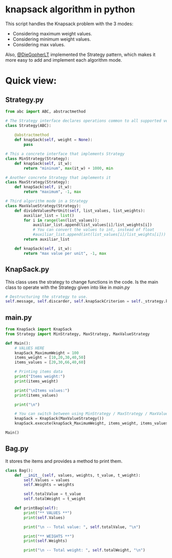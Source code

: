 # knapsack algorithm in python

This script handles the Knapsack problem with the 3 modes:

- Considering maximum weight values.
- Considering minimum weight values.
- Considering max values.

Also, [@DieGopherLT](https://github.com/DieGopherLT) implemented the Strategy pattern, which makes it more easy to add and implement each algorithm mode.

# Quick view:

## **Strategy.py**
```python
from abc import ABC, abstractmethod

# The Strategy interface declares operations common to all supported versions of some algorithm.
class Strategy(ABC):
    
    @abstractmethod
    def knapSack(self, weight = None):
        pass

# This a concrete interface that implements Strategy
class MinStrategy(Strategy):
    def knapSack(self, it_w):
        return "mininum", max(it_w) + 1000, min

# Another concrete Strategy that implements it
class MaxStrategy(Strategy):
    def knapSack(self, it_w):
        return "maximum", -1, max

# Third algorithm mode in a Strategy
class MaxValueStrategy(Strategy):
    def divideValuesPerUnit(self, list_values, list_weights):
        auxiliar_list = list()
        for i in range(len(list_values)):
            auxiliar_list.append(list_values[i]/list_weights[i])
            # You can convert the values to int, instead of float
            #auxiliar_list.append(int(list_values[i]/list_weights[i]))
        return auxiliar_list

    def knapSack(self, it_w):
        return "max value per unit", -1, max
```

## **KnapSack.py**
This class uses the strategy to change functions in the code. Is the main class to operate with the Strategy given into like in *main.py*

```python
# Destructuring the strategy to use.
self.message, self.discarder, self.knapSackCriterion = self._strategy.knapSack(it_w)
```
## **main.py**
```python
from KnapSack import KnapSack
from Strategy import MinStrategy, MaxStrategy, MaxValueStrategy

def Main():
	# VALUES HERE
	knapSack_MaximumWeight = 100
	items_weight = [10,20,30,40,50] 
	items_values = [20,30,66,40,60] 

	# Printing items data
	print("Items weight:")
	print(items_weight)

	print("\nItems values:")
	print(items_values)

	print("\n")

	# You can switch between using MinStrategy / MaxStrategy / MaxValueStrategy
	knapSack = KnapSack(MaxValueStrategy())
	knapSack.execute(knapSack_MaximumWeight, items_weight, items_values)

Main()
```
## **Bag.py**
It stores the items and provides a method to print them.


```python
class Bag():
	def __init__(self, values, weights, t_value, t_weight):
		self.Values = values
		self.Weights = weights

		self.totalValue = t_value
		self.totalWeight = t_weight

	def printBag(self):
		print("** VALUES **")
		print(self.Values)

		print("\n -- Total value: ", self.totalValue, "\n")

		print("** WEIGHTS **")
		print(self.Weights)

		print("\n -- Total weight: ", self.totalWeight, "\n")
```